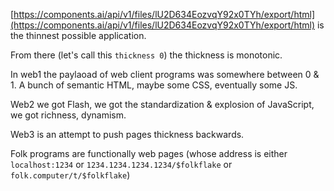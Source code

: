 

[https://components.ai/api/v1/files/lU2D634EozvqY92x0TYh/export/html](https://components.ai/api/v1/files/lU2D634EozvqY92x0TYh/export/html) is the thinnest possible application.

From there (let's call this `thickness 0`) the thickness is monotonic.

In web1 the paylaoad of web client programs was somewhere between 0 & 1. A bunch of semantic HTML, maybe some CSS, eventually some JS.

Web2 we got Flash, we got the standardization & explosion of JavaScript, we got richness, dynamism.

Web3 is an attempt to push pages thickness backwards.

Folk programs are functionally web pages (whose address is either `localhost:1234` or `1234.1234.1234.1234/$folkflake` or `folk.computer/t/$folkflake`)